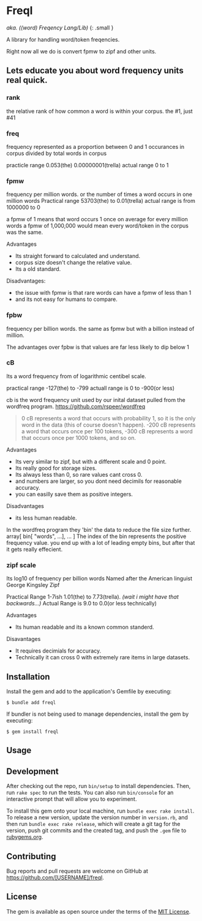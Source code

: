 # Freql

*aka. ((word) Freqency Lang/Lib)*
{: .small }

A library for handling word/token freqencies.

Right now all we do is convert fpmw to zipf and other units.



## Lets educate you about word frequency units real quick.

### rank
the relative rank of how common a word is within your corpus.
the #1, just #41

### freq
frequency represented as a proportion between 0 and 1
occurances in corpus divided by total words in corpus

practicle range 0.053(the) 0.00000001(trella)
actual range 0 to 1

### fpmw

frequency per million words.
or the number of times a word occurs in one million words
Practical range 53703(the) to 0.01(trella)
actual range is from 1000000 to 0

a fpmw of 1 means that word occurs 1 once on average for every million words
a fpmw of 1,000,000 would mean every word/token in the corpus was the same.

Advantages
- Its straight forward to calculated and understand.
- corpus size doesn't change the relative value.
- Its a old standard.

Disadvantages:
- the issue with fpmw is that rare words can have a fpmw of less than 1
- and its not easy for humans to compare.

### fpbw

frequency per billion words.
the same as fpmw but with a billion instead of million.
  
The advantages over fpbw is that values are far less likely to dip below 1


### cB
Its a word frequency from of logarithmic centibel scale.

practical range -127(the) to -799
actuall range is 0 to -900(or less)

cb is the word frequency unit used by our inital dataset pulled from the wordfreq program.
https://github.com/rspeer/wordfreq

> 0 cB represents a word that occurs with probability 1, so it is the only
> word in the data (this of course doesn't happen). -200 cB represents a
> word that occurs once per 100 tokens, -300 cB represents a word that
> occurs once per 1000 tokens, and so on.

Advantages
- Its very similar to zipf, but with a different scale and 0 point.
- Its really good for storage sizes.
- Its always less than 0, so rare values cant cross 0.
- and numbers are larger, so you dont need decimils for reasonable accuracy.
- you can easilly save them as positive integers.

Disadvantages
- its less human readable.

In the wordfreq program they 'bin' the data to reduce the file size further.
array[ bin[ "words", ...], ... ]
The index of the bin represents the positive frequency value.
you end up with a lot of leading empty bins, but after that it gets really effecient.

### zipf scale
Its log10 of frequency per billion words
Named after the American linguist George Kingsley Zipf

Practical Range 1-7ish 1.01(the) to 7.73(trella). *(wait i might have that backwards...)*
Actual Range is 9.0 to 0.0(or less technically)

Advantages
- Its human readable and its a known common standerd.

Disavantages
- It requires decimials for accuracy.
- Technically it can cross 0 with extremely rare items in large datasets.


## Installation

Install the gem and add to the application's Gemfile by executing:

    $ bundle add freql

If bundler is not being used to manage dependencies, install the gem by executing:

    $ gem install freql

## Usage

## Development

After checking out the repo, run `bin/setup` to install dependencies. Then, run `rake spec` to run the tests. You can also run `bin/console` for an interactive prompt that will allow you to experiment.

To install this gem onto your local machine, run `bundle exec rake install`. To release a new version, update the version number in `version.rb`, and then run `bundle exec rake release`, which will create a git tag for the version, push git commits and the created tag, and push the `.gem` file to [rubygems.org](https://rubygems.org).

## Contributing

Bug reports and pull requests are welcome on GitHub at https://github.com/[USERNAME]/freql.

## License

The gem is available as open source under the terms of the [MIT License](https://opensource.org/licenses/MIT).
